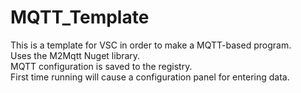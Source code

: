 # MQTT_Template<br>
This is a template for VSC in order to make a MQTT-based program.<br>
Uses the M2Mqtt Nuget library.<br>
MQTT configuration is saved to the registry.<br>
First time running will cause a configuration panel for entering data.
